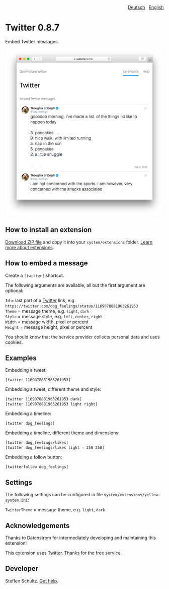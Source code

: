 <p align="right"><a href="README-de.md">Deutsch</a> &nbsp; <a href="README.md">English</a></p>

# Twitter 0.8.7

Embed Twitter messages.

<p align="center"><img src="twitter-screenshot.png?raw=true" alt="Screenshot"></p>

## How to install an extension

[Download ZIP file](https://github.com/datenstrom/yellow-extensions/raw/main/downloads/twitter.zip) and copy it into your `system/extensions` folder. [Learn more about extensions](https://github.com/annaesvensson/yellow-update).

## How to embed a message

Create a `[twitter]` shortcut. 

The following arguments are available, all but the first argument are optional:
 
`Id` = last part of a [Twitter](https://www.twitter.com) link, e.g. `https://twitter.com/dog_feelings/status/1169078881963261953`  
`Theme` = message theme, e.g. `light`, `dark`  
`Style` = message style, e.g. `left`, `center`, `right`  
`Width` = message width, pixel or percent  
`Height` = message height, pixel or percent  

You should know that the service provider collects personal data and uses cookies.

## Examples

Embedding a tweet:

    [twitter 1169078881963261953]

Embedding a tweet, different theme and style:

    [twitter 1169078881963261953 dark]
    [twitter 1169078881963261953 light right]

Embedding a timeline:

    [twitter dog_feelings]

Embedding a timeline, different theme and dimensions:

    [twitter dog_feelings/likes]
    [twitter dog_feelings/likes light - 250 250]

Embedding a follow button:

    [twitterfollow dog_feelings]

## Settings

The following settings can be configured in file `system/extensions/yellow-system.ini`:

`TwitterTheme` = message theme, e.g. `light`, `dark`  

## Acknowledgements

Thanks to Datenstrom for intermediately developing and maintaining this extension!

This extension uses [Twitter](https://www.twitter.com). Thanks for the free service.

## Developer

Steffen Schultz. [Get help](https://datenstrom.se/yellow/help/).

